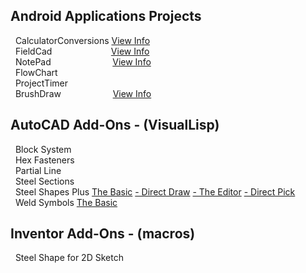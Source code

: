 ## **Android Applications Projects**  
&nbsp; CalculatorConversions   [View Info](https://michelvilleneuve.github.io/CalcConv/)  
&nbsp; FieldCad &nbsp;&nbsp;&nbsp;&nbsp;&nbsp;&nbsp;&nbsp;&nbsp;&nbsp;&nbsp;&nbsp;&nbsp;&nbsp;&nbsp;&nbsp;&nbsp;&nbsp;&nbsp;&nbsp;&nbsp;&nbsp;&nbsp;  [View Info](https://michelvilleneuve.github.io/FieldCAD/)    
&nbsp; NotePad  &nbsp;&nbsp;&nbsp;&nbsp;&nbsp;&nbsp;&nbsp;&nbsp;&nbsp;&nbsp;&nbsp;&nbsp;&nbsp;&nbsp;&nbsp;&nbsp;&nbsp;&nbsp;&nbsp;&nbsp;&nbsp; &nbsp;  [View Info](https://michelvilleneuve.github.io/MyNotePad/)  
&nbsp; FlowChart  
&nbsp; ProjectTimer  
&nbsp; BrushDraw  &nbsp;&nbsp;&nbsp;&nbsp;&nbsp;&nbsp;&nbsp;&nbsp;&nbsp;&nbsp;&nbsp;&nbsp;&nbsp;&nbsp;&nbsp;&nbsp;&nbsp;&nbsp;&nbsp;  [View Info](https://michelvilleneuve.github.io/BrushDraw/)  

## **AutoCAD Add-Ons** - (VisualLisp)
&nbsp; Block System  
&nbsp; Hex Fasteners  
&nbsp; Partial Line  
&nbsp; Steel Sections  
&nbsp; Steel Shapes Plus [The Basic](https://addcom.github.io/Structural-Steel-Shape/) [- Direct Draw](https://addcom.github.io/Steel-Shape-Plus-Direct-Draw/) [- The Editor](https://addcom.github.io/Steel-Shape-Plus-Editor/) [- Direct Pick](https://addcom.github.io/Steel-Shape-Plus-Direct-Pick/)  
&nbsp; Weld Symbols  [The Basic](https://addcom.github.io/WeldSymbols/)  

## **Inventor Add-Ons** - (macros)  
&nbsp; Steel Shape for 2D Sketch  
